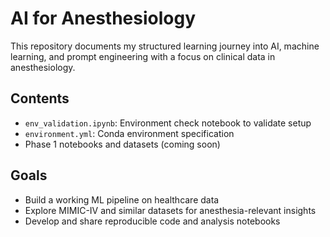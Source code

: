 # AI for Anesthesiology

This repository documents my structured learning journey into AI, machine learning, and prompt engineering with a focus on clinical data in anesthesiology. 

## Contents

- `env_validation.ipynb`: Environment check notebook to validate setup
- `environment.yml`: Conda environment specification
- Phase 1 notebooks and datasets (coming soon)

## Goals

- Build a working ML pipeline on healthcare data
- Explore MIMIC-IV and similar datasets for anesthesia-relevant insights
- Develop and share reproducible code and analysis notebooks
